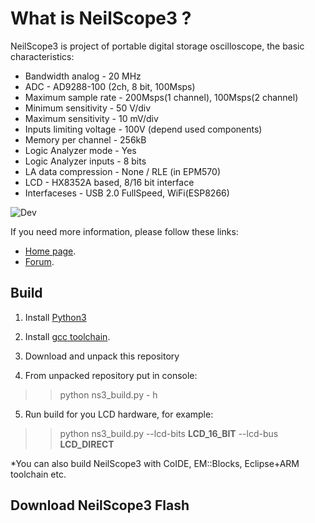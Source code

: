 # What is NeilScope3 ?
NeilScope3 is project of portable digital storage oscilloscope, the basic characteristics:

* Bandwidth analog         -  20 MHz
* ADC                      -  AD9288-100 (2ch, 8 bit, 100Msps)
* Maximum sample rate      -  200Msps(1 channel), 100Msps(2 channel)
* Minimum sensitivity      -  50 V/div
* Maximum sensitivity      -  10 mV/div
* Inputs limiting voltage  -  100V (depend used components)
* Memory per channel       -  256kB
* Logic Analyzer mode      -  Yes
* Logic Analyzer inputs    -  8 bits
* LA data compression      -  None / RLE (in EPM570)
* LCD                      -  HX8352A based, 8/16 bit interface
* Interfaceses             -  USB 2.0 FullSpeed, WiFi(ESP8266)


![Dev](http://hobby-research.at.ua/NS3/photo/razr_res.png)


If you need more information, please follow these links:
* [Home page](http://hobby-research.at.ua/publ/razrabotki/izmerenija/neil_scope_3/4-1-0-42).
* [Forum](http://hobby-research.at.ua/forum/2-1-1).


## Build

1. Install [Python3](https://www.python.org/downloads/)
2. Install [gcc toolchain](https://launchpad.net/gcc-arm-embedded/+download).
3. Download and unpack this repository

4. From unpacked repository put in console:

>> python ns3_build.py - h

5. Run build for you LCD hardware, for example:

>> python ns3_build.py --lcd-bits __LCD_16_BIT__ --lcd-bus __LCD_DIRECT__


*You can also build NeilScope3 with CoIDE, EM::Blocks, Eclipse+ARM toolchain etc.


## Download NeilScope3 Flash



